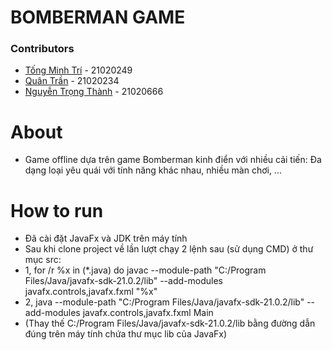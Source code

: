 # BOMBERMAN GAME
### Contributors
* [Tống Minh Trí](https://github.com/TongMinhTri) -  21020249
* [Quân Trần](https://github.com/quanandon) - 21020234
* [Nguyễn Trọng Thành](https://github.com/heyniem) - 21020666


# About
- Game offline dựa trên game Bomberman kinh điển với nhiều cải tiến: Đa dạng loại yêu quái với tính năng khác nhau, nhiều màn chơi, ...

# How to run
- Đã cài đặt JavaFx và JDK trên máy tính
- Sau khi clone project về lần lượt chạy 2 lệnh sau (sử dụng CMD) ở thư mục src:
- 1, for /r %x in (*.java) do javac --module-path "C:/Program Files/Java/javafx-sdk-21.0.2/lib" --add-modules javafx.controls,javafx.fxml "%x"
- 2, java --module-path "C:/Program Files/Java/javafx-sdk-21.0.2/lib" --add-modules javafx.controls,javafx.fxml Main
- (Thay thế C:/Program Files/Java/javafx-sdk-21.0.2/lib bằng đường dẫn đúng trên máy tính chứa thư mục lib của JavaFx)




